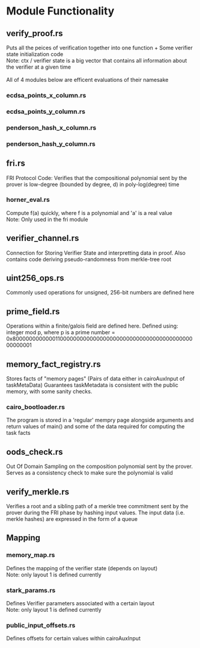 # Module Functionality

## verify_proof.rs
Puts all the peices of verification together into one function + Some verifier state initialization code
<br>
Note: ctx / verifier state is a big vector that contains all information about the verifier at a given time
<br>
<br>
All of 4 modules below are efficent evaluations of their namesake
### ecdsa_points_x_column.rs

### ecdsa_points_y_column.rs

### penderson_hash_x_column.rs

### penderson_hash_y_column.rs

## fri.rs
FRI Protocol Code: Verifies that the compositional polynomial sent by the prover is low-degree (bounded by degree, d) in poly-log(degree) time

### horner_eval.rs
Compute f(a) quickly, where f is a polynomial and 'a' is a real value
<br>
Note: Only used in the fri module

## verifier_channel.rs
Connection for Storing Verifier State and interpretting data in proof. Also contains code deriving pseudo-randomness from merkle-tree root

## uint256_ops.rs
Commonly used operations for unsigned, 256-bit numbers are defined here

## prime_field.rs
Operations within a finite/galois field are defined here. Defined using: integer mod p, where p is a prime number = 0x800000000000011000000000000000000000000000000000000000000000001

## memory_fact_registry.rs
Stores facts of "memory pages" (Pairs of data either in cairoAuxInput of taskMetaData)
Guarantees taskMetadata is consistent with the public memory, with some sanity checks.

### cairo_bootloader.rs
The program is stored in a 'regular' mempry page alongside arguments and return values of main() and some of the data required for computing the task facts

## oods_check.rs

Out Of Domain Sampling on the composition polynomial sent by the prover. Serves as a consistency check to make sure the polynomial is valid

## verify_merkle.rs
Verifies a root and a sibling path of a merkle tree commitment sent by the prover during the FRI phase by hashing input values. 
The input data (i.e. merkle hashes) are expressed in the form of a queue 



## Mapping

### memory_map.rs
Defines the mapping of the verifier state (depends on layout)
<br>
Note: only layout 1 is defined currently

### stark_params.rs
Defines Verifier parameters associated with a certain layout
<br>
Note: only layout 1 is defined currently

### public_input_offsets.rs
Defines offsets for certain values within cairoAuxInput
